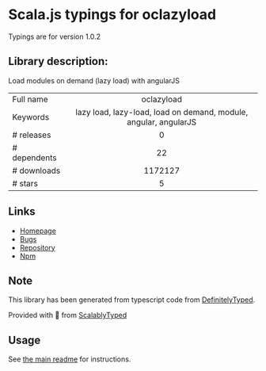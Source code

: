 
# Scala.js typings for oclazyload

Typings are for version 1.0.2

## Library description:
Load modules on demand (lazy load) with angularJS

|                    |                 |
| ------------------ | :-------------: |
| Full name          | oclazyload |
| Keywords           | lazy load, lazy-load, load on demand, module, angular, angularJS |
| # releases         | 0 |
| # dependents       | 22 |
| # downloads        | 1172127 |
| # stars            | 5 |

## Links
- [Homepage](https://github.com/ocombe/ocLazyLoad)
- [Bugs](https://github.com/ocombe/ocLazyLoad/issues)
- [Repository](https://github.com/ocombe/ocLazyLoad)
- [Npm](https://www.npmjs.com/package/oclazyload)
    


## Note
This library has been generated from typescript code from [DefinitelyTyped](https://definitelytyped.org).

Provided with :purple_heart: from [ScalablyTyped](https://github.com/oyvindberg/ScalablyTyped)

## Usage
See [the main readme](../../readme.md) for instructions.


